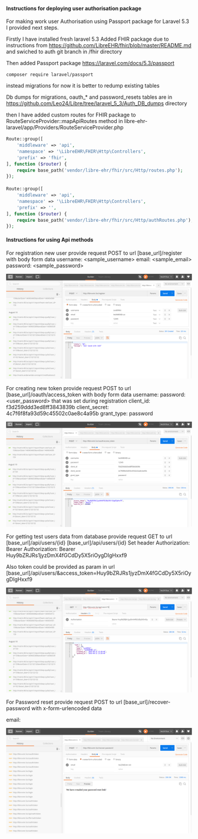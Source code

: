 #### Instructions for deploying user authorisation package

For making work user Authorisation using Passport package for Laravel 5.3
I provided next steps.

Firstly I have installed fresh laravel 5.3
Added FHIR package due to instructions from https://github.com/LibreEHR/fhir/blob/master/README.md
and swiched to auth git branch in /fhir directory

Then added Passport package https://laravel.com/docs/5.3/passport
```
composer require laravel/passport
```
instead migrations for now it is better to redump existing tables

Db dumps for migrations, oauth_* and password_resets tables are 
in https://github.com/Leo24/Libre/tree/laravel_5_3/Auth_DB_dumps directory

then I have added custom routes for FHIR package to 
RouteServiceProvider::mapApiRoutes method in
libre-ehr-laravel/app/Providers/RouteServiceProvider.php
```php
Route::group([
    'middleware' => 'api',
    'namespace' => '\LibreEHR\FHIR\Http\Controllers',
    'prefix' => 'fhir',
], function ($router) {
    require base_path('vendor/libre-ehr/fhir/src/Http/routes.php');
});

Route::group([
    'middleware' => 'api',
    'namespace' => '\LibreEHR\FHIR\Http\Controllers',
    'prefix' => '',
], function ($router) {
    require base_path('vendor/libre-ehr/fhir/src/Http/authRoutes.php');
});        
```

#### Instructions for using Api methods

For registration new user provide request POST to url [base_url]/register
with body form data
username: <sample_username>
email:   <sample_email>
password:   <sample_password>

 [![Title](https://raw.githubusercontent.com/Leo24/Libre/laravel_5_3/img/Selection_009.png)](https://github.com/Leo24/Libre/tree/laravel_5_3/img/Selection_009.png)
 

For creating new token provide request POST to url [base_url]/oauth/access_token
with body form data
username: <email>
password: <user_password> that was set during registration
client_id: f3d259ddd3ed8ff3843839b
client_secret: 4c7f6f8fa93d59c45502c0ae8c4a95b
grant_type: password

 [![Title](https://raw.githubusercontent.com/Leo24/Libre/laravel_5_3/img/Selection_010.png)](https://github.com/Leo24/Libre/tree/laravel_5_3/img/Selection_010.png)

For getting test users data from database provide request GET to url [base_url]/api/users/{id}
                                                                     [base_url]/api/users/{id}
Set header
Authorization: Bearer <token>
Authorization: Bearer Huy9bZRJRs1jyzDmX4fGCdDy5X5riOygDIgHxxf9

Also token could be provided as param in url [base_url]/api/users/&access_token=Huy9bZRJRs1jyzDmX4fGCdDy5X5riOygDIgHxxf9

 [![Title](https://raw.githubusercontent.com/Leo24/Libre/laravel_5_3/img/Selection_011.png)](https://github.com/Leo24/Libre/tree/laravel_5_3/img/Selection_011.png)

For Password reset provide request POST to url [base_url]/recover-password
with x-form-urlencoded data

email: <email>

 [![Title](https://raw.githubusercontent.com/Leo24/Libre/laravel_5_3/img/Selection_013.png)](https://github.com/Leo24/Libre/tree/laravel_5_3/img/Selection_013.png)
 

